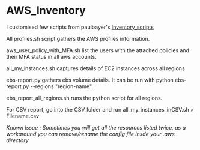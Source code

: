 # AWS_Inventory
I customised few scripts from paulbayer's [Inventory_scripts](https://github.com/paulbayer/Inventory_Scripts)<br>

All profiles.sh script gathers the AWS profiles information. <br>

aws_user_policy_with_MFA.sh list the users with the attached policies and their MFA status in all aws accounts.<br>

all_my_instances.sh captures details of EC2 instances across all regions<br>

ebs-report.py gathers ebs volume details. It can be run with python ebs-report.py --regions "region-name". <br>

ebs_report_all_regions.sh runs the python script for all regions.<br>


For CSV report, go into the CSV folder and run all_my_instances_inCSV.sh > Filename.csv<br>

*Known Issue : Sometimes you will get all the resources listed twice, as a workaround you can remove/rename the config file insde your .aws directory*


